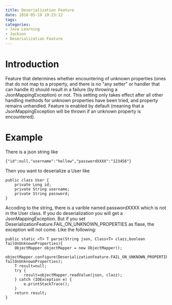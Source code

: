 ```yaml
---
title: Deserialization Feature
date: 2018-05-10 19:23:12
tags:
categories:
- Java Learning
- Jackson
- Deserialization Feature
---
```


# Introduction

Feature that determines whether encountering of unknown properties (ones that do not map to a property, and there is no "any setter" or handler that can handle it) should result in a failure (by throwing a JsonMappingException) or not. This setting only takes effect after all other handling methods for unknown properties have been tried, and property remains unhandled.
Feature is enabled by default (meaning that a JsonMappingException will be thrown if an unknown property is encountered).

# Example

There is a json string like 

	{"id":null,"username":"hellow","passwordXXXX":"123456"}	

Then you want to deserialize a User like


	public class User {
		private Long id;
		private String username;
		private String password;
	}

Accoding to the string, there is a varible named passwordXXXX which is not in the User class. If you do deserialization you will get a JsonMappingException. But if you set DeserializationFeature.FAIL_ON_UNKNOWN_PROPERTIES as flase, the exception will not come. Like the following:


    public static <T> T parse(String json, Class<T> clazz,boolean failOnUnknownProperties){
        ObjectMapper objectMapper = new ObjectMapper();
        objectMapper.configure(DeserializationFeature.FAIL_ON_UNKNOWN_PROPERTIES, failOnUnknownProperties);
        T result=null;
        try {
            result=objectMapper.readValue(json, clazz);
        } catch (IOException e) {
            e.printStackTrace();
        }
        return result;
    }

  
